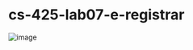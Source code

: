 # cs-425-lab07-e-registrar

![image](https://user-images.githubusercontent.com/19463315/75848766-b02f4c00-5da8-11ea-81d1-eaaffa5e092b.png)
